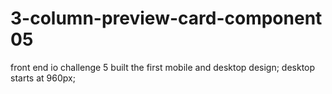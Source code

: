 # 3-column-preview-card-component 05
front end io challenge 5
built the first mobile and desktop design;
desktop starts at 960px;
